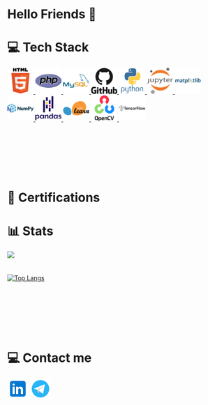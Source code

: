  # Hello Friends 👋

# 💻 Tech Stack
<p
align="left"><a href="https://www.w3.org/html/" target="_blank" rel="noreferrer"> <img src="https://raw.githubusercontent.com/devicons/devicon/master/icons/html5/html5-original-wordmark.svg" alt="html5" width="60" height="60"/> </a> 
 <a href="https://www.php.net/" target="_blank" rel="noreferrer"> <img src="https://github.com/devicons/devicon/blob/master/icons/php/php-original.svg" alt="php" width="60" height="60"/> </a>
<a href="https://www.mysql.com/" target="_blank" rel="noreferrer"> <img src="https://raw.githubusercontent.com/devicons/devicon/master/icons/mysql/mysql-original-wordmark.svg" alt="mysql" width="60" height="60"/> </a>
 <a href="https://github.com/" target="_blank" rel="noreferrer"> <img src="https://github.com/devicons/devicon/blob/master/icons/github/github-original-wordmark.svg" alt="github" width="60" height="60"/> </a>
<a href="https://www.python.org" target="_blank" rel="noreferrer"> <img src="https://github.com/devicons/devicon/blob/master/icons/python/python-original-wordmark.svg" alt="python" width="60" height="60"/> </a>
 <a href="https://jupyter.org/" target="_blank" rel="noreferrer"> <img src="https://github.com/devicons/devicon/blob/master/icons/jupyter/jupyter-original-wordmark.svg" alt="jupyternotebook" width="60" height="60"/> </a>
<a href="https://matplotlib.org/" target="_blank" rel="noreferrer"> <img src="https://github.com/devicons/devicon/blob/master/icons/matplotlib/matplotlib-original-wordmark.svg" alt="matplotlib" width="60" height="60"/> </a>
<a href="https://numpy.org/" target="_blank" rel="noreferrer"> <img src="https://github.com/devicons/devicon/blob/master/icons/numpy/numpy-original-wordmark.svg" alt="numpy" width="60" height="60"/> </a>
<a href="https://pandas.pydata.org/" target="_blank" rel="noreferrer"> <img src="https://github.com/devicons/devicon/blob/master/icons/pandas/pandas-original-wordmark.svg" alt="pandas" width="60" height="60"/> </a>
<a href="https://scikit-learn.org/" target="_blank" rel="noreferrer"> <img src="https://github.com/devicons/devicon/blob/master/icons/scikitlearn/scikitlearn-original.svg" alt="scikitlearn" width="60" height="60"/> </a>
 <a href="https://opencv.org/" target="_blank" rel="noreferrer"> <img src="https://github.com/devicons/devicon/blob/master/icons/opencv/opencv-original-wordmark.svg" alt="opencv" width="60" height="60"/> </a>
<a href="https://www.tensorflow.org/" target="_blank" rel="noreferrer"> <img src="https://github.com/devicons/devicon/blob/master/icons/tensorflow/tensorflow-line-wordmark.svg" alt="tensorflow" width="60" height="60"/> </a>

</p>

<br><br><br>
<br><br><br>

# 🧾 Certifications
<p>
 
</p>

# 📊 Stats
![](https://github-readme-streak-stats.herokuapp.com/?user=AGH11&theme=chartreuse-dark&hide_border=false)
<br><br><br>
[![Top Langs](https://github-readme-stats.vercel.app/api/top-langs/?username=AGH11&layout=donut&theme=chartreuse-dark&hide_border=false)](https://github.com/AGH11/github-readme-stats)

<br><br><br>
<br><br><br>

# 💻 Contact me
<a target="_blank" href="https://www.linkedin.com/in/alireza-ghaderi-30998622a/" rel="some text"><img src="https://github.com/AGH11/AGH11/blob/main/linkedin.png" alt="Linkedin"/></a>
<a target="_blank" href="https://t.me/Pylieza" rel="some text"><img src="https://github.com/AGH11/AGH11/blob/main/telegram.png" alt="Telegram"/></a>
